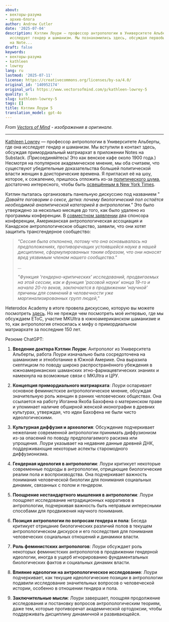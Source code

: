 ```yaml
---
about:
- векторы-разума
- архив-блога
author: Andrew Cutler
date: '2025-07-04'
description: Кэтлин Лоури — профессор антропологии в Университете Альберты, где она
  исследует гендер и шаманизм. Мы познакомились здесь, обсуждая первобытный матриархат
  на Note...
draft: false
keywords:
- векторы-разума
- kathleen
- lowrey
lang: ru
lastmod: '2025-07-11'
license: https://creativecommons.org/licenses/by-sa/4.0/
original_id: '140952174'
original_url: https://www.vectorsofmind.com/p/kathleen-lowrey-5
quality: 6
slug: kathleen-lowrey-5
tags: []
title: Кэтлин Лоури 5
translation_model: gpt-4o
---
```


*From [Vectors of Mind](https://www.vectorsofmind.com/p/kathleen-lowrey-5) - изображения в оригинале.*

---

[Kathleen Lowrey](https://apps.ualberta.ca/directory/person/klowrey) — профессор антропологии в Университете Альберты, где она исследует гендер и шаманизм. Мы вступили в контакт здесь, обсуждая примордиальный матриархат в приложении Notes на Substack. (Присоединяйтесь! Это как венское кафе около 1900 года.) Несмотря на популярное академическое мнение, мы оба считаем, что существуют убедительные доказательства большей политической власти женщин в доисторические времена. Я пригласил её на шоу, которое, к сожалению, пришлось отложить из-за [политического шума](https://www.compactmag.com/article/how-anthropology-canceled-sex/), достаточно интересного, чтобы быть [освещённым в New York Times](https://www.nytimes.com/2023/09/30/us/anthropology-panel-sex-binary-gender-kathleen-lowery.html).

Кэтлин пыталась организовать панельную дискуссию под названием " _Давайте поговорим о сексе, детка: почему биологический пол остаётся необходимой аналитической категорией в антропологии."_ Это было утверждено за несколько месяцев до того, как было удалено из программы конференции. В [совместном заявлении](https://americananthro.org/news/no-place-for-transphobia-in-anthropology-session-pulled-from-annual-meeting-program/) два спонсора конференции, Американская антропологическая ассоциация и Канадское антропологическое общество, заявили, что они хотят защитить трансгендерное сообщество:

> _"Сессия была отклонена, потому что она основывалась на предположениях, противоречащих устоявшейся науке в нашей дисциплине, сформулированных таким образом, что они наносят вред уязвимым членам нашего сообщества."_
> 
> _…_
> 
> _"Функция 'гендерно-критических' исследований, продвигаемых на этой сессии, как и функция 'расовой науки' конца 19-го и начала 20-го веков, заключается в продвижении 'научной' причины для сомнений в человечности уже маргинализированных групп людей,"_

Heterodox Academy в итоге провела дискуссию, которую вы можете посмотреть [здесь](https://www.youtube.com/watch?v=_i5gHhuLBpw). Но не прежде чем посмотреть моё интервью, где мы обсуждаем EToC, участие MKUltra в южноамериканском шаманизме и то, как антропология относилась к мифу о примордиальном матриархате за последние 150 лет.

Резюме ChatGPT:

1. **Введение доктора Кэтлин Лоури**: Антрополог из Университета Альберты, работа Лоури изначально была сосредоточена на шаманизме и этноботанике в Южной Америке. Она выразила скептицизм по поводу широко распространённого убеждения в южноамериканских шаманских этно-фармацевтических знаниях и намекнула на возможные связи с MKUltra и ЦРУ.

2. **Концепция примордиального матриархата**: Лоури оспаривает основное феминистское антропологическое мнение, обсуждая значительную роль женщин в ранних человеческих обществах. Она ссылается на работу Иоганна Якоба Бахофена о материнском праве и упоминает наличие обширной женской иконографии в древних культурах, утверждая, что идеи Бахофена не были чисто идеологическими.

3. **Культурная диффузия и археология**: Обсуждение подчеркивает нежелание современной антропологии принимать диффузионизм из-за опасений по поводу предполагаемого расизма или упрощения. Лоури указывает на недавние данные древней ДНК, поддерживающие некоторые аспекты старомодного диффузионизма.

4. **Гендерная идеология в антропологии**: Лоури критикует некоторые современные подходы в антропологии, отрицающие биологические реалии пола и воспроизводства. Она подчеркивает важность понимания человеческой биологии для понимания социальных динамик, связанных с полом и гендером.

5. **Поощрение нестандартного мышления в антропологии**: Лоури поощряет исследование нетрадиционных нарративов в антропологии, подчеркивая важность быть неправым интересными способами для продвижения научного понимания.

6. **Позиция антропологии по вопросам гендера и пола**: Беседа критикует отрицание биологических различий полов в текущем антропологическом дискурсе и его последствия для понимания человеческих социальных отношений и динамики власти.

7. **Роль феминистских антропологов**: Лоури обсуждает роль некоторых феминистских антропологов в продвижении гендерной идеологии, иногда в ущерб игнорированию фундаментальных биологических фактов и социальных динамик власти.

8. **Влияние идеологии на антропологическое исследование**: Лоури подчеркивает, как текущие идеологические позиции в антропологии подавили исследование значительных вопросов о человеческой истории, особенно в отношении гендера и пола.

9. **Заключительные мысли**: Лоури завершает, поощряя продолжение исследования и постановку вопросов антропологическим теориям, даже тем, которые противоречат академической ортодоксии, чтобы поддерживать дисциплину динамичной и развивающейся.